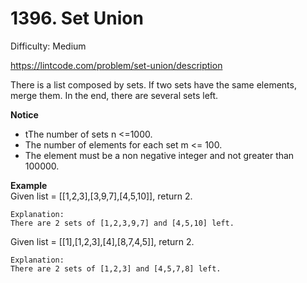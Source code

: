 # 1396. Set Union

Difficulty: Medium

https://lintcode.com/problem/set-union/description

There is a list composed by sets. If two sets have the same elements, merge them. In the end, there are several sets left.

**Notice**  
* tThe number of sets n <=1000.
* The number of elements for each set m <= 100.
* The element must be a non negative integer and not greater than 100000.

**Example**  
Given list = [[1,2,3],[3,9,7],[4,5,10]], return 2.
```
Explanation:
There are 2 sets of [1,2,3,9,7] and [4,5,10] left.
```
Given list = [[1],[1,2,3],[4],[8,7,4,5]], return 2.
```
Explanation:
There are 2 sets of [1,2,3] and [4,5,7,8] left.
```
